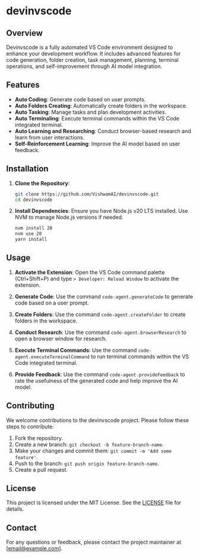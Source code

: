 # devinvscode

## Overview
Devinvscode is a fully automated VS Code environment designed to enhance your development workflow. It includes advanced features for code generation, folder creation, task management, planning, terminal operations, and self-improvement through AI model integration.

## Features
- **Auto Coding**: Generate code based on user prompts.
- **Auto Folders Creating**: Automatically create folders in the workspace.
- **Auto Tasking**: Manage tasks and plan development activities.
- **Auto Terminaling**: Execute terminal commands within the VS Code integrated terminal.
- **Auto Learning and Researching**: Conduct browser-based research and learn from user interactions.
- **Self-Reinforcement Learning**: Improve the AI model based on user feedback.

## Installation
1. **Clone the Repository**:
   ```bash
   git clone https://github.com/VishwamAI/devinvscode.git
   cd devinvscode
   ```

2. **Install Dependencies**:
   Ensure you have Node.js v20 LTS installed. Use NVM to manage Node.js versions if needed.
   ```bash
   nvm install 20
   nvm use 20
   yarn install
   ```

## Usage
1. **Activate the Extension**:
   Open the VS Code command palette (Ctrl+Shift+P) and type `> Developer: Reload Window` to activate the extension.

2. **Generate Code**:
   Use the command `code-agent.generateCode` to generate code based on a user prompt.

3. **Create Folders**:
   Use the command `code-agent.createFolder` to create folders in the workspace.

4. **Conduct Research**:
   Use the command `code-agent.browserResearch` to open a browser window for research.

5. **Execute Terminal Commands**:
   Use the command `code-agent.executeTerminalCommand` to run terminal commands within the VS Code integrated terminal.

6. **Provide Feedback**:
   Use the command `code-agent.provideFeedback` to rate the usefulness of the generated code and help improve the AI model.

## Contributing
We welcome contributions to the devinvscode project. Please follow these steps to contribute:
1. Fork the repository.
2. Create a new branch: `git checkout -b feature-branch-name`.
3. Make your changes and commit them: `git commit -m 'Add some feature'`.
4. Push to the branch: `git push origin feature-branch-name`.
5. Create a pull request.

## License
This project is licensed under the MIT License. See the [LICENSE](LICENSE) file for details.

## Contact
For any questions or feedback, please contact the project maintainer at [email@example.com].
